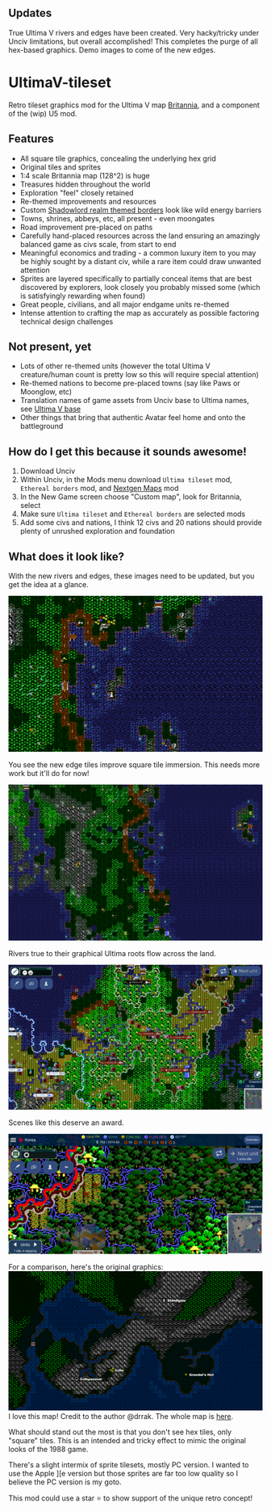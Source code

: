 ## Updates

True Ultima V rivers and edges have been created. Very hacky/tricky under Unciv limitations, but overall accomplished! This completes the purge of all hex-based graphics. Demo images to come of the new edges.

# UltimaV-tileset
Retro tileset graphics mod for the Ultima V map [Britannia](https://github.com/hackedpassword/Nextgen-Maps#britannia-overworld), and a component of the (wip) U5 mod.

## Features

- All square tile graphics, concealing the underlying hex grid
- Original tiles and sprites
- 1:4 scale Britannia map (128^2) is huge
- Treasures hidden throughout the world
- Exploration "feel" closely retained
- Re-themed improvements and resources
- Custom [Shadowlord realm themed borders](https://github.com/hackedpassword/Ethereal-borders) look like wild energy barriers
- Towns, shrines, abbeys, etc, all present - even moongates
- Road improvement pre-placed on paths
- Carefully hand-placed resources across the land ensuring an amazingly balanced game as civs scale, from start to end
- Meaningful economics and trading - a common luxury item to you may be highly sought by a distant civ, while a rare item could draw unwanted attention
- Sprites are layered specifically to partially conceal items that are best discovered by explorers, look closely you probably missed some (which is satisfyingly rewarding when found)
- Great people, civilians, and all major endgame units re-themed
- Intense attention to crafting the map as accurately as possible factoring technical design challenges

## Not present, yet
- Lots of other re-themed units (however the total Ultima V creature/human count is pretty low so this will require special attention)
- Re-themed nations to become pre-placed towns (say like Paws or Moonglow, etc)
- Translation names of game assets from Unciv base to Ultima names, see [Ultima V base](https://github.com/hackedpassword/UltimaV-base/blob/main/jsons/translations/English.properties)
- Other things that bring that authentic Avatar feel home and onto the battleground

## How do I get this because it sounds awesome!
1. Download Unciv
2. Within Unciv, in the Mods menu download `Ultima tileset` mod, `Ethereal borders` mod, and [Nextgen Maps](https://github.com/hackedpassword/Nextgen-Maps) mod
3. In the New Game screen choose "Custom map", look for Britannia, select
4. Make sure `Ultima tileset` and `Ethereal borders` are selected mods
5. Add some civs and nations, I think 12 civs and 20 nations should provide plenty of unrushed exploration and foundation

## What does it look like?

With the new rivers and edges, these images need to be updated, but you get the idea at a glance.

![](https://github.com/hackedpassword/Unciv-Assets/blob/main/Images/Ultima%20V/u5_next_phase.png)

You see the new edge tiles improve square tile immersion. This needs more work but it'll do for now!

![](https://github.com/hackedpassword/Unciv-Assets/blob/main/Images/Ultima%20V/u5_next_phase2.png)

Rivers true to their graphical Ultima roots flow across the land.

![](https://github.com/hackedpassword/Unciv-Assets/blob/main/Images/Ultima%20V/new_rivers.png)

Scenes like this deserve an award.

![](https://raw.githubusercontent.com/hackedpassword/Unciv-Assets/refs/heads/main/Images/Ultima%20V/Award%20winning%20screenshot.png)

For a comparison, here's the original graphics:
![](https://github.com/hackedpassword/Unciv-Assets/blob/main/Images/Ultima%20V/original_map-at-cove.png)
I love this map! Credit to the author @drrak. The whole map is [here](https://drrak.github.io/ultima5/).

What should stand out the most is that you don't see hex tiles, only "square" tiles. This is an intended and tricky effect to mimic the original looks of the 1988 game.

There's a slight intermix of sprite tilesets, mostly PC version. I wanted to use the Apple ][e version but those sprites are far too low quality so I believe the PC version is my goto.

This mod could use a star :star: to show support of the unique retro concept!
